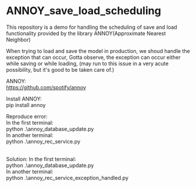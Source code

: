 # ANNOY_save_load_scheduling
This repository is a demo for handling the scheduling of save and load functionality provided by the library ANNOY(Approximate Nearest Neighbor)

When trying to load and save the model in production, we shoud handle the exception that can occur, Gotta observe, the exception can occur either while saving or while loading, (may run to this issue in a very acute possibility, but it's good to be taken care of.) <br/>

ANNOY:<br/>
https://github.com/spotify/annoy

Install ANNOY:<br/>
pip install annoy

Reproduce error:<br/>
In the first terminal:<br/>
python .\annoy_database_update.py
<br/>
In another terminal:<br/>
python .\annoy_rec_service.py
<br/><br/>

Solution:
In the first terminal:<br/>
python .\annoy_database_update.py
<br/>
In another terminal:<br/>
python .\annoy_rec_service_exception_handled.py
<br/>
